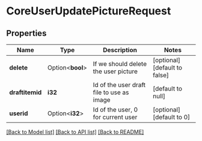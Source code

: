 # CoreUserUpdatePictureRequest

## Properties

Name | Type | Description | Notes
------------ | ------------- | ------------- | -------------
**delete** | Option<**bool**> | If we should delete the user picture | [optional][default to false]
**draftitemid** | **i32** | Id of the user draft file to use as image | [default to null]
**userid** | Option<**i32**> | Id of the user, 0 for current user | [optional][default to 0]

[[Back to Model list]](../README.md#documentation-for-models) [[Back to API list]](../README.md#documentation-for-api-endpoints) [[Back to README]](../README.md)


